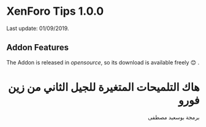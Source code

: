 # XenForo Tips 1.0.0
Last update: 01/09/2019.

## Addon Features
The Addon is released in *opensource*, so its download is available freely :blush: .

# <div dir="rtl">هاك التلميحات المتغيرة للجيل الثاني من زين فورو</div>

<div dir="rtl">برمجة بوسعيد مصطفى</div> 
